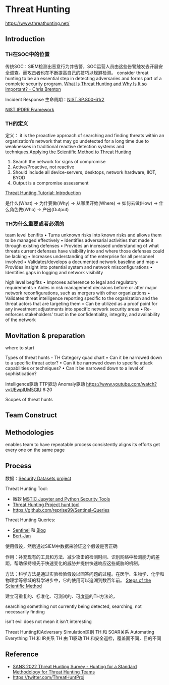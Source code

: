 # Threat Hunting

https://www.threathunting.net/

## Introduction

### TH在SOC中的位置

传统SOC：SIEM检测出恶意行为并告警，SOC运营人员由这些告警触发去开展安全调查。而攻击者也在不断提高自己的技巧以规避检测。
consider threat hunting to be an essential step in detecting adversaries and forms part of a complete security program. [What Is Threat Hunting and Why Is It so Important? – Chris Brenton](https://www.activecountermeasures.com/what-is-threat-hunting-and-why-is-it-so-important-video-blog/)

Incident Response 生命周期：[NIST.SP.800-61r2](https://nvlpubs.nist.gov/nistpubs/SpecialPublications/NIST.SP.800-61r2.pdf)

[NIST IPDRR Framework](https://www.nist.gov/cyberframework)

### TH的定义

定义： it is the proactive approach of searching and finding threats within an organization’s network that may go undetected for a long time due to weaknesses in traditional reactive detection systems and techniques.[Applying the Scientific Method to Threat Hunting](https://www.sans.org/white-papers/39610/)

1. Search the network for signs of compromise
2. Active/Proactive, not reactive
3. Should include all device-servers, desktops, network hardware, IIOT, BYOD
4. Output is a compromise assessment

[Threat Hunting Tutorial: Introduction](https://www.youtube.com/watch?v=qrZsc5IkchI)

是什么(What) -> 为什要做(Why) -> 从哪里开始(Where) -> 如何去做(How) -> 什么角色做(Who) -> 产出(Output)

### TH为什么重要或者必须的

team level benifits
• Turns unknown risks into known risks and allows them to be managed effectively
• Identifies adversarial activities that made it through existing defenses
• Provides an increased understanding of what threats current defenses have visibility into and where those defenses could be lacking
• Increases understanding of the enterprise for all personnel involved
• Validates/develops a documented network baseline and map
• Provides insight into potential system and network misconfigurations
• Identifies gaps in logging and network visibility

high level begifits
• Improves adherence to legal and regulatory requirements
• Aides in risk management decisions before or after major network reconfigurations, such as mergers with other organizations
• Validates threat intelligence reporting specific to the organization and the threat actors that are targeting them
• Can be utilized as a proof point for any investment adjustments into specific network security areas
• Re-enforces stakeholders' trust in the confidentiality, integrity, and availability of the network


## Movitation & preparation

where to start

Types of threat hunts - TH Category quad chart
• Can it be narrowed down to a specific threat actor?
• Can it be narrowed down to specific attack capabilities or techniques?
• Can it be narrowed down to a level of sophistication?


Intelligence驱动
TTP驱动
Anomaly驱动
https://www.youtube.com/watch?v=UEwplUM5GlU  6:20


Scopes of threat hunts


## Team Construct


## Methodologies

enables team to have repeatable process
consistently aligns its efforts
get every one on the same page

## Process

数据：[Security Datasets project](https://securitydatasets.com/)

Threat Hunting Tool:
- 微软 [MSTIC Jupyter and Python Security Tools](https://github.com/microsoft/msticpy)
- [Threat Hunting Project hunt tool](https://github.com/ThreatHuntingProject/hunter)
- https://github.com/reprise99/Sentinel-Queries

Threat Hunting Queries:
- [Sentinel](https://github.com/DanielChronlund/DCSecurityOperations) 和 [Blog](https://danielchronlund.com/2022/10/03/sentinel-hunting-query-pack-dcsecurityoperations/)
- [Bert-Jan](https://github.com/Bert-JanP/Hunting-Queries-Detection-Rules)

使用假设，然后通过SIEM中数据来验证这个假设是否正确

作用：补充现有的工具和方法、减少攻击的检测时间、识别网络中检测能力的差距，帮助保持领先于快速变化的威胁并提供快速响应这些威胁的机制。

方法：科学方法是通过实验检验假设以回答问题的过程。在医学、生物学、化学和物理学等领域的科学进步中，它的使用可以追溯到数百年前。
[Steps of the Scientific Method](https://www.sciencebuddies.org/science-fair-projects/science-fair/steps-of-the-scientific-method)


建立可重复的、标准化、可测试的、可度量的TH方法论，

searching something not currently being detected,  searching, not necessarily finding

isn't evil does not mean it isn't interesting


Threat Hunting和Adversary Simulation区别
TH 和 SOAR关系  Automating Everything
TH 和 IR关系
TH 由 TI驱动
TH 和安全巡检，覆盖面不同，目的不同

## Reference

- [SANS 2022 Threat Hunting Survey - Hunting for a Standard Methodology for Threat Hunting Teams](https://www.youtube.com/watch?v=n29whvCuwhc)
- https://twitter.com/ThreatHuntProj